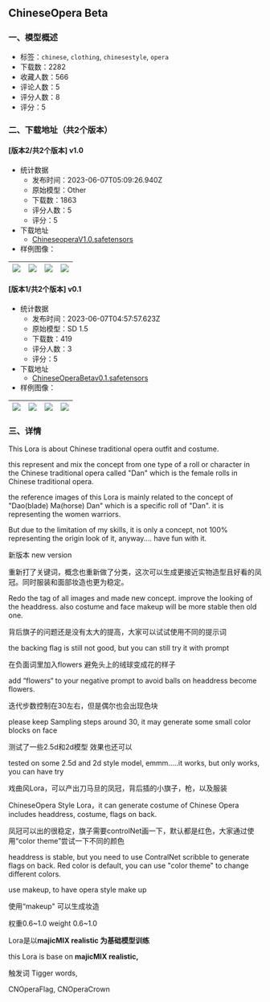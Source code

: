 ## ChineseOpera Beta
### 一、模型概述

- 标签：`chinese`, `clothing`, `chinesestyle`, `opera`
- 下载数：2282
- 收藏人数：566
- 评论人数：5
- 评分人数：8
- 评分：5

### 二、下载地址（共2个版本）

#### [版本2/共2个版本] v1.0

- 统计数据
  - 发布时间：2023-06-07T05:09:26.940Z
  - 原始模型：Other
  - 下载数：1863
  - 评分人数：5
  - 评分：5
- 下载地址
  - [ChineseoperaV1.0.safetensors](https://civitai.com/api/download/models/90842)
- 样例图像：

| <img src="https://image.civitai.com/xG1nkqKTMzGDvpLrqFT7WA/6d1c5958-33f3-4cb2-83da-2f548f298672/width=450/1057685.jpeg" /> | <img src="https://image.civitai.com/xG1nkqKTMzGDvpLrqFT7WA/1b93cfcf-287c-42a9-820a-2aa6c74b7e85/width=450/1057706.jpeg" /> | <img src="https://image.civitai.com/xG1nkqKTMzGDvpLrqFT7WA/148f1818-134a-4bfc-b39c-56d0e1773de9/width=450/1057683.jpeg" /> | <img src="https://image.civitai.com/xG1nkqKTMzGDvpLrqFT7WA/71569d4d-b72b-4e4f-be3c-16a13f0d7c1a/width=450/1057669.jpeg" /> |
| ---- | ---- | ---- | ---- |

#### [版本1/共2个版本] v0.1

- 统计数据
  - 发布时间：2023-06-07T04:57:57.623Z
  - 原始模型：SD 1.5
  - 下载数：419
  - 评分人数：3
  - 评分：5
- 下载地址
  - [ChineseOperaBetav0.1.safetensors](https://civitai.com/api/download/models/89552)
- 样例图像：

| <img src="https://image.civitai.com/xG1nkqKTMzGDvpLrqFT7WA/b2130909-1248-4f8b-bf99-031572011e4e/width=450/1036085.jpeg" /> | <img src="https://image.civitai.com/xG1nkqKTMzGDvpLrqFT7WA/61c5d17c-d685-4775-8721-c0f4885c5688/width=450/1036058.jpeg" /> | <img src="https://image.civitai.com/xG1nkqKTMzGDvpLrqFT7WA/8c24d682-3031-4d39-9bcd-5cb7fd87b920/width=450/1036044.jpeg" /> | <img src="https://image.civitai.com/xG1nkqKTMzGDvpLrqFT7WA/31cb41fa-df6c-4994-afda-80b867b8fc51/width=450/1036045.jpeg" /> |
| ---- | ---- | ---- | ---- |


### 三、详情
<p>This Lora is about Chinese traditional opera outfit and costume. </p><p>this represent and mix the concept from one type of a roll or character in the Chinese traditional opera called "Dan" which is the female rolls in Chinese traditional opera. </p><p>the reference images of this Lora is mainly related to the concept of "Dao(blade) Ma(horse) Dan" which is a specific roll of "Dan". it is representing the women warriors.</p><p>But due to the limitation of my skills, it is only a concept, not 100% representing the origin look of it, anyway.... have fun with it.   </p><p></p><p>新版本 new version</p><p></p><p>重新打了关键词，概念也重新做了分类，这次可以生成更接近实物造型且好看的凤冠。同时服装和面部妆造也更为稳定。</p><p>Redo the tag of all images and made new concept. improve the looking of the headdress. also costume and face makeup will be more stable then old one.</p><p>背后旗子的问题还是没有太大的提高，大家可以试试使用不同的提示词</p><p>the backing flag is still not good, but you can still try it with prompt</p><p>在负面词里加入flowers 避免头上的绒球变成花的样子</p><p>add “flowers“ to your negative prompt to avoid balls on headdress become flowers.</p><p>迭代步数控制在30左右，但是偶尔也会出现色块</p><p>please keep Sampling steps around 30, it may generate some small color blocks on face</p><p>测试了一些2.5d和2d模型 效果也还可以</p><p>tested on some 2.5d and 2d style model, emmm.....it works, but only works, you can have try</p><p></p><p>戏曲风Lora，可以产出刀马旦的凤冠，背后插的小旗子，枪，以及服装</p><p>ChineseOpera Style Lora，it can generate costume of Chinese Opera includes headdress, costume, flags on back.</p><p></p><p>凤冠可以出的很稳定，旗子需要controlNet画一下，默认都是红色，大家通过使用“color theme”尝试一下不同的颜色</p><p>headdress is stable, but you need to use ContralNet scribble to generate flags on back. Red color is default, you can use "color theme" to change different colors.</p><p>use makeup, to have opera style make up</p><p>使用“makeup" 可以生成妆造</p><p>权重0.6~1.0 weight 0.6~1.0</p><p></p><p>Lora是以<strong>majicMIX realistic 为基础模型训练</strong></p><p>this Lora is base on <strong>majicMIX realistic,</strong></p><p></p><p>触发词 Tigger words,</p><p>CNOperaFlag, CNOperaCrown</p><p></p><p></p>